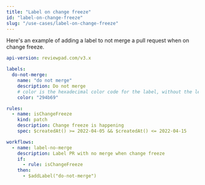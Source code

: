 ```yaml
---
title: "Label on change freeze"
id: "label-on-change-freeze"
slug: "/use-cases/label-on-change-freeze"
---
```


Here's an example of adding a label to not merge a pull request when on change freeze.

```yaml
api-version: reviewpad.com/v3.x

labels:
  do-not-merge:
    name: "do not merge"
    description: Do not merge
    # color is the hexadecimal color code for the label, without the leading #.
    color: "294b69"

rules:
  - name: isChangeFreeze
    kind: patch
    description: Change freeze is happening
    spec: $createdAt() >= 2022-04-05 && $createdAt() <= 2022-04-15

workflows:
  - name: label-no-merge
    description: Label PR with no merge when change freeze
    if:
      - rule: isChangeFreeze
    then:
      - $addLabel("do-not-merge")
```